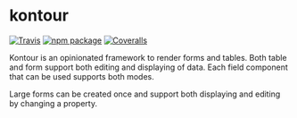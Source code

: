 # kontour

[![Travis][build-badge]][build]
[![npm package][npm-badge]][npm]
[![Coveralls][coveralls-badge]][coveralls]

Kontour is an opinionated framework to render forms and tables. Both table and form support both
editing and displaying of data. Each field component that can be used supports both modes.

Large forms can be created once and support both displaying and editing by changing a property.

[build-badge]: https://img.shields.io/travis/user/repo/master.png?style=flat-square
[build]: https://travis-ci.org/user/repo

[npm-badge]: https://img.shields.io/npm/v/npm-package.png?style=flat-square
[npm]: https://www.npmjs.org/package/npm-package

[coveralls-badge]: https://img.shields.io/coveralls/user/repo/master.png?style=flat-square
[coveralls]: https://coveralls.io/github/user/repo
